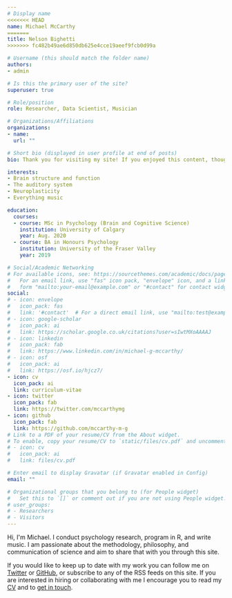 ```yaml
---
# Display name
<<<<<<< HEAD
name: Michael McCarthy
=======
title: Nelson Bighetti
>>>>>>> fc482b49ae6d850db625e4cce19aeef9fcb0d99a

# Username (this should match the folder name)
authors:
- admin

# Is this the primary user of the site?
superuser: true

# Role/position
role: Researcher, Data Scientist, Musician

# Organizations/Affiliations
organizations:
- name: 
  url: ""

# Short bio (displayed in user profile at end of posts)
bio: Thank you for visiting my site! If you enjoyed this content, thought it was interesting, or found it helpful, you can keep up to date with my work by following me on Twitter or GitHub, or by subscribing to any of the RSS feeds on the homepage. You can support my work by sharing it with others, or by making a [small donation](/donate).

interests:
- Brain structure and function
- The auditory system
- Neuroplasticity
- Everything music

education:
  courses:
  - course: MSc in Psychology (Brain and Cognitive Science)
    institution: University of Calgary
    year: Aug. 2020
  - course: BA in Honours Psychology
    institution: University of the Fraser Valley
    year: 2019

# Social/Academic Networking
# For available icons, see: https://sourcethemes.com/academic/docs/page-builder/#icons
#   For an email link, use "fas" icon pack, "envelope" icon, and a link in the
#   form "mailto:your-email@example.com" or "#contact" for contact widget.
social:
# - icon: envelope
#   icon_pack: fas
#   link: '#contact'  # For a direct email link, use "mailto:test@example.org".
# - icon: google-scholar
#   icon_pack: ai
#   link: https://scholar.google.co.uk/citations?user=sIwtMXoAAAAJ
# - icon: linkedin
#   icon_pack: fab
#   link: https://www.linkedin.com/in/michael-g-mccarthy/
# - icon: osf
#   icon_pack: ai
#   link: https://osf.io/hjcz7/
- icon: cv
  icon_pack: ai
  link: curriculum-vitae
- icon: twitter
  icon_pack: fab
  link: https://twitter.com/mccarthymg
- icon: github
  icon_pack: fab
  link: https://github.com/mccarthy-m-g
# Link to a PDF of your resume/CV from the About widget.
# To enable, copy your resume/CV to `static/files/cv.pdf` and uncomment the lines below.
# - icon: cv
#   icon_pack: ai
#   link: files/cv.pdf

# Enter email to display Gravatar (if Gravatar enabled in Config)
email: ""

# Organizational groups that you belong to (for People widget)
#   Set this to `[]` or comment out if you are not using People widget.
# user_groups:
# - Researchers
# - Visitors
---
```


Hi, I'm Michael. I conduct psychology research, program in R, and write music. I am passionate about the methodology, philosophy, and communication of science and aim to share that with you through this site.

If you would like to keep up to date with my work you can follow me on [Twitter](https://twitter.com/mccarthymg) or [GitHub](https://github.com/mccarthy-m-g), or subscribe to any of the RSS feeds on this site. If you are interested in hiring or collaborating with me I encourage you to read my [CV](/curriculum-vitae) and to [get in touch](#contact).

